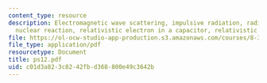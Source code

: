 ```yaml
---
content_type: resource
description: Electromagnetic wave scattering, impulsive radiation, radiation after
  nuclear reaction, relativistic electron in a capacitor, relativistic circular motion.
file: https://ol-ocw-studio-app-production.s3.amazonaws.com/courses/8-311-electromagnetic-theory-spring-2004/c01d3a823c8242fbd368800e49c3642b_ps12.pdf
file_type: application/pdf
resourcetype: Document
title: ps12.pdf
uid: c01d3a82-3c82-42fb-d368-800e49c3642b
---
```

